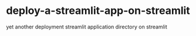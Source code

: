 # deploy-a-streamlit-app-on-streamlit
yet another deployment streamlit application directory on streamlit


